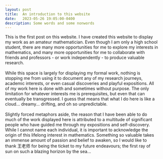 ```yaml
---
layout: post
title:  An introduction to this website
date:   2023-05-26 19:05:00-0400
description: Some words and some nonwords
---
```


This is the first post on this website. I have created this website to display my work as an amateur mathematician. Even though I am only a high school student, there are many more opportunities for me to explore my interests in mathematics, and many more opportunities for me to collaborate with friends and professors - or work independently - to produce valuable research.
<br>
<br>
While this space is largely for displaying my formal work, nothing is stopping me from using it to document any of my research journeys, academic interests, or even casual discoveries and playful expositions. All of my work here is done with and sometimes without purpose. The only limitation for whatever interests me is prerequisites, but even that can eventually be transgressed. I guess that means that what I do here is like a cloud... dreamy... drifting, and oh so unpredictable. 
<br>
<br>
Slightly forced metaphors aside, the reason that I have been able to do much of the work displayed here is attributed to a multitude of significant people who have guided me through my expositions and self-discovery. While I cannot name each individual, it is important to acknowledge the origin of this lifelong interest in mathematics. Something so valuable takes an immense amount of passion and belief to awaken, so I would like to thank 王老师 for being the ticket to my future endeavours; the first ray of sun on such a blazing horizon by the sea...
